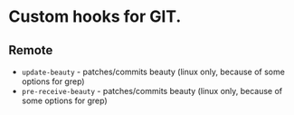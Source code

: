 
Custom hooks for GIT.
=====================

Remote
------

- `update-beauty` - patches/commits beauty (linux only, because of some options for grep)
- `pre-receive-beauty` - patches/commits beauty (linux only, because of some options for grep)

